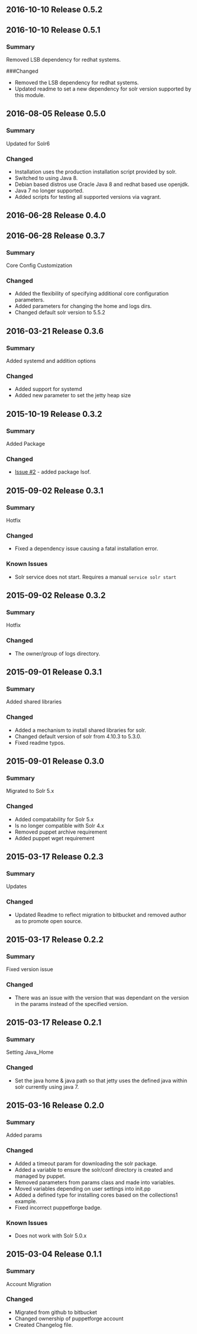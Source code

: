 ## 2016-10-10 Release 0.5.2
## 2016-10-10 Release 0.5.1

### Summary
  Removed LSB dependency for redhat systems.

###Changed
  - Removed the LSB dependency for redhat systems.
  - Updated readme to set a new dependency for solr version supported by this module.

## 2016-08-05 Release 0.5.0

### Summary
Updated for Solr6

### Changed
   - Installation uses the production installation script provided by solr.
   - Switched to using Java 8.
   - Debian based distros use Oracle Java 8 and redhat based use openjdk.
   - Java 7 no longer supported.
   - Added scripts for testing all supported versions via vagrant.

## 2016-06-28 Release 0.4.0

## 2016-06-28 Release 0.3.7

### Summary
Core Config Customization

### Changed
  - Added the flexibility of specifying additional core configuration parameters.
  - Added parameters for changing the home and logs dirs.
  - Changed default solr version to 5.5.2

## 2016-03-21 Release 0.3.6
### Summary
Added systemd and addition options

### Changed
 - Added support for systemd
 - Added new parameter to set the jetty heap size

## 2015-10-19 Release 0.3.2
### Summary
Added Package

### Changed
 - [Issue #2](https://jira.landcareresearch.co.nz/browse/DEVOPSPN-359) - added package lsof.

## 2015-09-02 Release 0.3.1
### Summary
Hotfix

### Changed
 - Fixed a dependency issue causing a fatal installation error.

### Known Issues
 - Solr service does not start.  Requires a manual ```service solr start```

## 2015-09-02 Release 0.3.2
### Summary
Hotfix

### Changed
 - The owner/group of logs directory.

## 2015-09-01 Release 0.3.1
### Summary
Added shared libraries

### Changed
 - Added a mechanism to install shared libraries for solr.
 - Changed default version of solr from 4.10.3 to 5.3.0.
 - Fixed readme typos.

## 2015-09-01 Release 0.3.0
### Summary
Migrated to Solr 5.x

### Changed
 - Added compatability for Solr 5.x
 - Is no longer compatible with Solr 4.x
 - Removed puppet archive requirement
 - Added puppet wget requirement

## 2015-03-17 Release 0.2.3
### Summary
Updates

### Changed
 - Updated Readme to reflect migration to bitbucket and removed author as to promote open source.

## 2015-03-17 Release 0.2.2
### Summary
Fixed version issue

### Changed
 - There was an issue with the version that was dependant on the version in the params instead of the specified version.

## 2015-03-17 Release 0.2.1
### Summary
Setting Java_Home

### Changed
 - Set the java home & java path so that jetty uses the defined java within solr 
   currently using java 7.


## 2015-03-16 Release 0.2.0
### Summary
Added params

### Changed
 - Added a timeout param for downloading the solr package.
 - Added a variable to ensure the solr/conf directory is created and managed by puppet.
 - Removed parameters from params class and made into variables.  
 - Moved variables depending on user settings into init.pp
 - Added a defined type for installing cores based on the collections1 example.
 - Fixed incorrect puppetforge badge.

### Known Issues
 - Does not work with Solr 5.0.x

## 2015-03-04 Release 0.1.1
### Summary
Account Migration

### Changed
 - Migrated from github to bitbucket
 - Changed ownership of puppetforge account
 - Created Changelog file.
